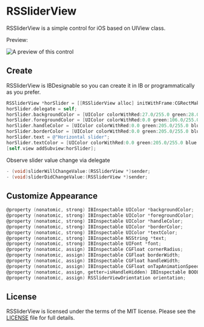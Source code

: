 # RSSliderView
RSSliderView is a simple control for iOS based on UIView class.

Preview:

![A preview of this control](http://i.piccy.info/i9/afdcd8b5029e1f28b8bd33f7bd3822c1/1424118139/12622/780425/123.png)

## Create
RSSliderView is IBDesignable so you can create it in IB or programmatically as you prefer.

``` Objective-C
RSSliderView *horSlider = [[RSSliderView alloc] initWithFrame:CGRectMake(20, 40, 280, 70)];
horSlider.delegate = self;
horSlider.backgroundColor = [UIColor colorWithRed:27.0/255.0 green:28.0/255.0 blue:37.0/255.0 alpha:1.0];
horSlider.foregroundColor = [UIColor colorWithRed:0.0 green:106.0/255.0 blue:95.0/255.0 alpha:1.0];
horSlider.handleColor = [UIColor colorWithRed:0.0 green:205.0/255.0 blue:184.0/255.0 alpha:1.0];
horSlider.borderColor = [UIColor colorWithRed:0.0 green:205.0/255.0 blue:184.0/255.0 alpha:1.0];    
horSlider.text = @"Horizontal slider";
horSlider.textColor = [UIColor colorWithRed:0.0 green:205.0/255.0 blue:184.0/255.0 alpha:1.0];
[self.view addSubview:horSlider];
```

Observe slider value change via delegate
``` Objective-C
- (void)sliderWillChangeValue:(RSSliderView *)sender;
- (void)sliderDidChangeValue:(RSSliderView *)sender;
```

## Customize Appearance
``` Objective-C
@property (nonatomic, strong) IBInspectable UIColor *backgroundColor;
@property (nonatomic, strong) IBInspectable UIColor *foregroundColor;
@property (nonatomic, strong) IBInspectable UIColor *handleColor;
@property (nonatomic, strong) IBInspectable UIColor *borderColor;
@property (nonatomic, strong) IBInspectable UIColor *textColor;
@property (nonatomic, strong) IBInspectable NSString *text;
@property (nonatomic, strong) IBInspectable UIFont *font;
@property (nonatomic, assign) IBInspectable CGFloat cornerRadius;
@property (nonatomic, assign) IBInspectable CGFloat borderWidth;
@property (nonatomic, assign) IBInspectable CGFloat handleWidth;
@property (nonatomic, assign) IBInspectable CGFloat onTapAnimationSpeed;
@property (nonatomic, assign, getter=isHandleHidden) IBInspectable BOOL handleHidden;
@property (nonatomic, assign) RSSliderViewOrientation orientation;
```

## License
RSSliderView is licensed under the terms of the MIT license. Please see the [LICENSE](LICENSE) file for full details.
